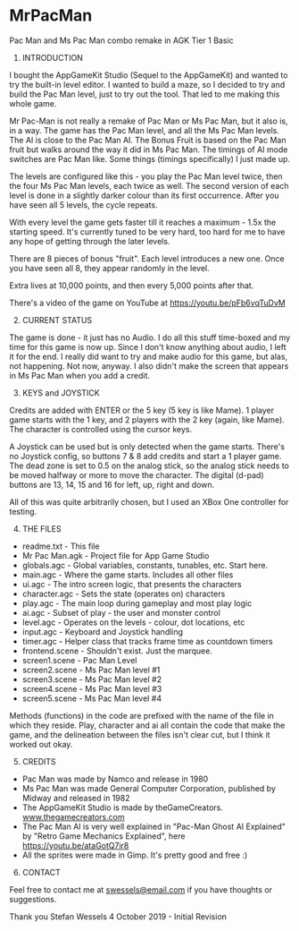 # MrPacMan
 Pac Man and Ms Pac Man combo remake in AGK Tier 1 Basic


1. INTRODUCTION


I bought the AppGameKit Studio (Sequel to the AppGameKit) and wanted to try the
built-in level editor.  I wanted to build a maze, so I decided to try and build
the Pac Man level, just to try out the tool.  That led to me making this whole
game.

Mr Pac-Man is not really a remake of Pac Man or Ms Pac Man, but it also is, in
a way.  The game has the Pac Man level, and all the Ms Pac Man levels.  The AI
is close to the Pac Man AI.  The Bonus Fruit is based on the Pac Man fruit but
walks around the way it did in Ms Pac Man.  The timings of AI mode switches are
Pac Man like.  Some things (timings specifically) I just made up.

The levels are configured like this - you play the Pac Man level twice, then
the four Ms Pac Man levels, each twice as well.  The second version of each
level is done in a slightly darker colour than its first occurrence.  After you
have seen all 5 levels, the cycle repeats.  

With every level the game gets faster till it reaches a maximum - 1.5x the
starting speed.  It's currently tuned to be very hard, too hard for me to have
any hope of getting through the later levels. 

There are 8 pieces of bonus "fruit".  Each level introduces a new one.  Once
you have seen all 8, they appear randomly in the level.

Extra lives at 10,000 points, and then every 5,000 points after that.

There's a video of the game on YouTube at https://youtu.be/pFb6vqTuDvM


2. CURRENT STATUS


The game is done - it just has no Audio.  I do all this stuff time-boxed and my
time for this game is now up.  Since I don't know anything about audio, I left
it for the end.  I really did want to try and make audio for this game, but
alas, not happening.  Not now, anyway.  I also didn't make the screen that
appears in Ms Pac Man when you add a credit.


3. KEYS and JOYSTICK


Credits are added with ENTER or the 5 key (5 key is like Mame).  1 player game
starts with the 1 key, and 2 players with the 2 key (again, like Mame).  The
character is controlled using the cursor keys.

A Joystick can be used but is only detected when the game starts.  There's no
Joystick config, so buttons 7 & 8 add credits and start a 1 player game.  The
dead zone is set to 0.5 on the analog stick, so the analog stick needs to be
moved halfway or more to move the character.  The digital (d-pad) buttons are
13, 14, 15 and 16 for left, up, right and down.

All of this was quite arbitrarily chosen, but I used an XBox One controller for
testing.


4. THE FILES


* readme.txt        - This file
* Mr Pac Man.agk    - Project file for App Game Studio
* globals.agc       - Global variables, constants, tunables, etc.  Start here.
* main.agc          - Where the game starts.  Includes all other files
* ui.agc            - The intro screen logic, that presents the characters
* character.agc     - Sets the state (operates on) characters
* play.agc          - The main loop during gameplay and most play logic
* ai.agc            - Subset of play - the user and monster control
* level.agc         - Operates on the levels - colour, dot locations, etc
* input.agc         - Keyboard and Joystick handling
* timer.agc         - Helper class that tracks frame time as countdown timers
* frontend.scene    - Shouldn't exist.  Just the marquee.
* screen1.scene     - Pac Man Level
* screen2.scene     - Ms Pac Man level #1
* screen3.scene     - Ms Pac Man level #2
* screen4.scene     - Ms Pac Man level #3
* screen5.scene     - Ms Pac Man level #4

Methods (functions) in the code are prefixed with the name of the file in which
they reside.  Play, character and ai all contain the code that make the game,
and the delineation between the files isn't clear cut, but I think it worked
out okay.


5. CREDITS


* Pac Man was made by Namco and release in 1980
* Ms Pac Man was made General Computer Corporation, published by Midway and 
released in 1982
* The AppGameKit Studio is made by theGameCreators.  www.thegamecreators.com
* The Pac Man AI is very well explained in "Pac-Man Ghost AI Explained" by 
"Retro Game Mechanics Explained", here https://youtu.be/ataGotQ7ir8
* All the sprites were made in Gimp.  It's pretty good and free :)


6. CONTACT


Feel free to contact me at swessels@email.com if you have thoughts or
suggestions.

Thank you
Stefan Wessels
4 October 2019 - Initial Revision

